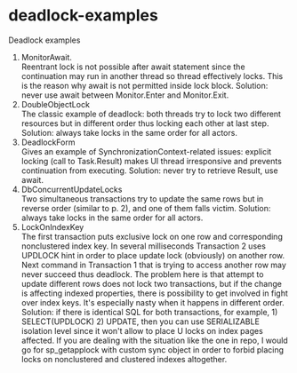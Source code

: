 # deadlock-examples
Deadlock examples
1. MonitorAwait. <br/>
Reentrant lock is not possible after await statement since the continuation may run in another thread so thread effectively locks. 
This is the reason why await is not permitted inside lock block. 
Solution: never use await between Monitor.Enter and Monitor.Exit.
2. DoubleObjectLock<br/>
The classic example of deadlock: both threads try to lock two different resources but in different order thus locking each other at last step.
Solution: always take locks in the same order for all actors.
3. DeadlockForm <br/>
Gives an example of SynchronizationContext-related issues: explicit locking (call to Task.Result) makes UI thread irresponsive and prevents continuation from executing. 
Solution: never try to retrieve Result, use await.
4. DbConcurrentUpdateLocks <br/>
Two simultaneous transactions try to update the same rows but in reverse order (similar to p. 2), and one of them falls victim.
Solution: always take locks in the same order for all actors.
5. LockOnIndexKey <br/>
The first transaction puts exclusive lock on one row and corresponding nonclustered index key. In several milliseconds Transaction 2 uses UPDLOCK hint in order to place update lock (obviously) on another row. Next command in Transaction 1 that is trying to access another row may never succeed thus deadlock.
The problem here is that attempt to update different rows does not lock two transactions, but if the change is affecting indexed properties, there is possibility to get involved in fight over index keys. It's especially nasty when it happens in different order.
Solution: if there is identical SQL for both transactions, for example, 1) SELECT(UPDLOCK) 2) UPDATE, then you can use SERIALIZABLE isolation level since it won't allow to place U locks on index pages affected.
If you are dealing with the situation like the one in repo, I would go for sp_getapplock with custom sync object in order to forbid placing locks on nonclustered and clustered indexes altogether.
